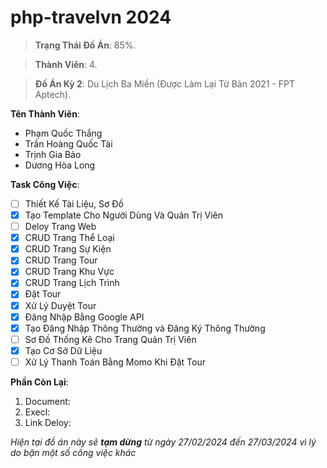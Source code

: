 # php-travelvn 2024
> **Trạng Thái Đồ Án**: 85%.

> **Thành Viên**: 4.

> **Đồ Án Kỳ 2**: Du Lịch Ba Miền (Được Làm Lại Từ Bản 2021 - FPT Aptech).

**Tên Thành Viên**:
+ Phạm Quốc Thắng
+ Trần Hoàng Quốc Tài
+ Trịnh Gia Bảo
+ Dương Hòa Long

**Task Công Việc**:
- [ ] Thiết Kế Tài Liệu, Sơ Đồ
- [x] Tạo Template Cho Người Dùng Và Quản Trị Viên
- [ ] Deloy Trang Web
- [x] CRUD Trang Thể Loại
- [x] CRUD Trang Sự Kiện
- [x] CRUD Trang Tour
- [x] CRUD Trang Khu Vực
- [x] CRUD Trang Lịch Trình
- [x] Đặt Tour
- [x] Xử Lý Duyệt Tour
- [x] Đăng Nhập Bằng Google API
- [x] Tạo Đăng Nhập Thông Thường và Đăng Ký Thông Thường
- [ ] Sơ Đồ Thống Kê Cho Trang Quản Trị Viên
- [x] Tạo Cơ Sở Dữ Liệu
- [ ] Xử Lý Thanh Toán Bằng Momo Khi Đặt Tour

**Phần Còn Lại**:
1. Document:
2. Execl:
3. Link Deloy:

_Hiện tại đồ án này sẽ **tạm dừng** từ ngày 27/02/2024 đến 27/03/2024 vì lý do bận một số công việc khác_
